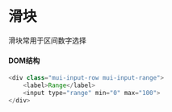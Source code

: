 # 滑块

滑块常用于区间数字选择

#### DOM结构

```js
<div class="mui-input-row mui-input-range">
	<label>Range</label>
	<input type="range" min="0" max="100">
</div>
```

